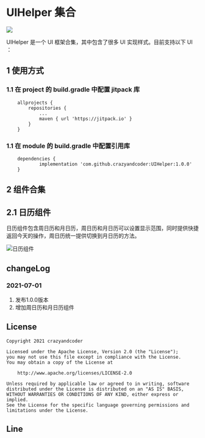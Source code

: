 # UIHelper 集合

[![](https://jitpack.io/v/crazyandcoder/UIHelper.svg)](https://jitpack.io/#crazyandcoder/UIHelper)

UIHelper 是一个 UI 框架合集，其中包含了很多 UI 实现样式。目前支持以下 UI ：

## 1 使用方式
### 1.1 在 project 的 build.gradle 中配置 jitpack 库

```
	allprojects {
		repositories {
			...
			maven { url 'https://jitpack.io' }
		}
	}
```

### 1.1 在 module 的 build.gradle 中配置引用库

```
	dependencies {
	        implementation 'com.github.crazyandcoder:UIHelper:1.0.0'
	}
```
## 2 组件合集
## 2.1 日历组件
日历组件包含周日历和月日历，周日历和月日历可以设置显示范围，同时提供快捷返回今天的操作，周日历统一提供切换到月日历的方法。

![日历组件](https://img-blog.csdnimg.cn/20210701170614930.gif#pic_center)

## changeLog
### 2021-07-01
1. 发布1.0.0版本
2. 增加周日历和月日历组件

## License

```
Copyright 2021 crazyandcoder

Licensed under the Apache License, Version 2.0 (the "License");
you may not use this file except in compliance with the License.
You may obtain a copy of the License at

    http://www.apache.org/licenses/LICENSE-2.0

Unless required by applicable law or agreed to in writing, software
distributed under the License is distributed on an "AS IS" BASIS,
WITHOUT WARRANTIES OR CONDITIONS OF ANY KIND, either express or implied.
See the License for the specific language governing permissions and
limitations under the License.
```



## Line

